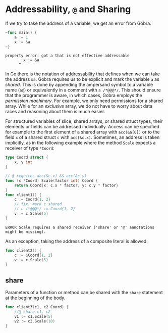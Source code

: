 # Addressability, `@` and Sharing

If we try to take the address of a variable, we get an error from Gobra:
``` go
~func main() {
	a := 1
    x := &a
~}
```
``` text
property error: got a that is not effective addressable
        x := &a
      ^
```
In Go there is the notation of [addressability](https://go.dev/ref/spec#Address_operators) that defines when we can take the address `&a`.
Gobra requires us to be explicit and mark the variable `a` as *shared*.
This is done by appending the ampersand symbol to a variable name (`a@`) or equivalently in a comment with `a /*@@@*/`. 
This should ensure that the programmer is aware, in which cases, Gobra employs the *permission machinery*.
For example, we only need permissions for a shared array.
While for an *exclusive* array, we do not have to worry about data races and reasoning about them is much easier.

For structured variables of slice, shared arrays, or shared struct types, their elements or fields can be addressed individually.
Access can be specified for example to the first element of a shared array with `acc(&a[0])` or to the field `x` of a shared struct `c` with `acc(&c.x)`.
Sometimes, an address is taken implicitly, as in the following example where the method `Scale` expects a receiver of type `*Coord`:
``` go
type Coord struct {
	x, y int
}

// @ requires acc(&c.x) && acc(&c.y)
func (c *Coord) Scale(factor int) Coord {
	return Coord{x: c.x * factor, y: c.y * factor}
}
func client1() {
	c := Coord{1, 2}
	// fix: mark c shared
	// c /*@@@*/ := Coord{1, 2}
	v := c.Scale(5)
}
```
``` text
ERROR Scale requires a shared receiver ('share' or '@' annotations might be missing).
```

As an exception, taking the address of a composite literal is allowed:
``` go
func client2() {
	c := &Coord{1, 2}
	v := c.Scale(5)
}
```

## share
Parameters of a function or method can be shared with the `share` statement at the beginning of the body.
``` go
func client3(c1, c2 Coord) {
	//@ share c1, c2
	v1 := c1.Scale(5)
	v2 := c2.Scale(10)
}
```

